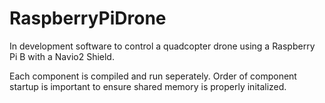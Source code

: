 # RaspberryPiDrone

In development software to control a quadcopter drone using a Raspberry Pi B with a Navio2 Shield.

Each component is compiled and run seperately. Order of component startup is important to ensure shared memory is properly initalized.
